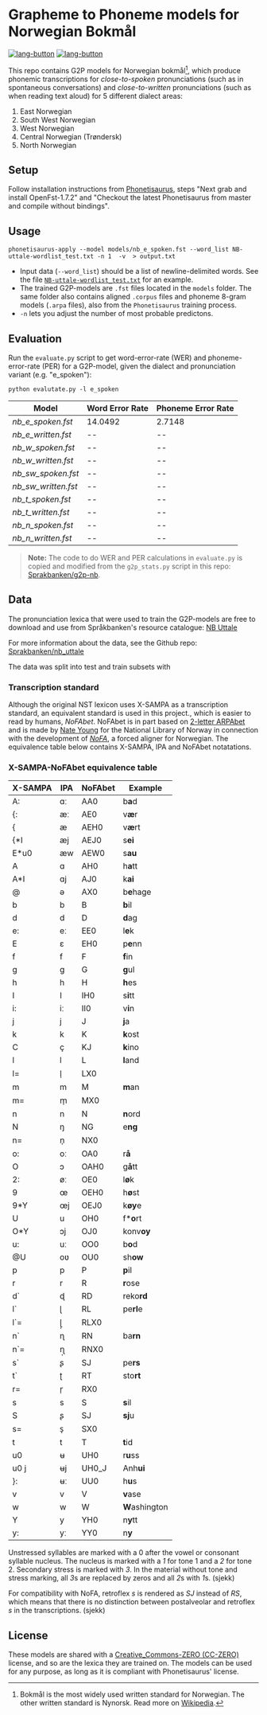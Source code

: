 # Grapheme to Phoneme models for Norwegian Bokmål

[![lang-button](https://img.shields.io/badge/-Norsk-blue)](https://github.com/Sprakbanken/g2p_models/blob/main/LESMEG.md) [![lang-button](https://img.shields.io/badge/-English-grey)](https://github.com/Sprakbanken/g2p_models/blob/main/README.md)

This repo contains G2P models for Norwegian bokmål[^1], which produce phonemic transcriptions for *close-to-spoken* pronunciations (such as in spontaneous conversations) and *close-to-written* pronunciations (such as when reading text aloud) for 5 different dialect areas:

1. East Norwegian
2. South West Norwegian
3. West Norwegian
4. Central Norwegian (Trøndersk)
5. North Norwegian

[^1]: Bokmål is the most widely used written standard for Norwegian. The other written standard is Nynorsk. Read more on [Wikipedia](https://en.wikipedia.org/wiki/Norwegian_orthography).


## Setup
Follow installation instructions from  [Phonetisaurus](https://github.com/AdolfVonKleist/Phonetisaurus), steps  "Next grab and install OpenFst-1.7.2" and "Checkout the latest Phonetisaurus from master and compile without bindings".


## Usage

```shell
phonetisaurus-apply --model models/nb_e_spoken.fst --word_list NB-uttale-wordlist_test.txt -n 1  -v  > output.txt
```

- Input data (`--word_list`) should be a list of newline-delimited words. See the file [`NB-uttale-wordlist_test.txt`](./NB-uttale-wordlist_test.txt) for an example.
- The trained G2P-models are `.fst` files located in the `models` folder. The same folder also contains aligned `.corpus` files and phoneme 8-gram models (`.arpa` files), also from the `Phonetisaurus` training process.
- `-n` lets you adjust the number of most probable predictons.

## Evaluation

Run the `evaluate.py` script to get word-error-rate (WER) and phoneme-error-rate (PER) for a G2P-model, given the dialect and pronunciation variant (e.g. "e_spoken"):

```shell
python evalutate.py -l e_spoken
```

Model | Word Error Rate | Phoneme Error Rate
--- | --- | ---
*nb_e_spoken.fst* | 14.0492 | 2.7148
*nb_e_written.fst* | -- | --
*nb_w_spoken.fst* | -- | --
*nb_w_written.fst* | -- | --
*nb_sw_spoken.fst* | -- | --
*nb_sw_written.fst* | -- | --
*nb_t_spoken.fst* | -- | --
*nb_t_written.fst* | -- | --
*nb_n_spoken.fst* | -- | --
*nb_n_written.fst* | -- | --


> **Note:** The code to do WER and PER calculations in `evaluate.py` is copied and modified from the `g2p_stats.py` script in this repo: [Sprakbanken/g2p-nb](https://github.com/Sprakbanken/g2p-nb).


## Data

The pronunciation lexica that were used to train the G2P-models are free to download and use from Språkbanken's resource catalogue: [NB Uttale](https://www.nb.no/sprakbanken/ressurskatalog/oai-nb-no-sbr-79/)

For more information about the data, see the Github repo: [Sprakbanken/nb_uttale](https://github.com/Sprakbanken/nb_uttale)

The data was split into test and train subsets with

### Transcription standard
Although the original NST lexicon uses X-SAMPA as a transcription standard, an equivalent standard is used in this project., which is easier to read by humans, *NoFAbet*. NoFAbet is in part based on [2-letter ARPAbet](https://en.wikipedia.org/wiki/ARPABET) and is made by [Nate Young](https://www.nateyoung.se/) for the National Library of Norway in connection with the development of [*NoFA*](https://www.nb.no/sprakbanken/en/resource-catalogue/oai-nb-no-sbr-59/), a forced aligner for Norwegian. The equivalence table below contains X-SAMPA, IPA and NoFAbet notatations.

### X-SAMPA-NoFAbet equivalence table
X-SAMPA | IPA | NoFAbet | Example
--- | --- | --- |---
A: | ɑː | AA0 | b**a**d
{: | æː | AE0 | v**æ**r
{ | æ | AEH0 | v**æ**rt
{*I | æj | AEJ0 | s**ei**
E*u0 | æw | AEW0 | s**au**
A | ɑ | AH0 | h**a**tt
A*I | ɑj | AJ0 | k**ai**
@ | ə | AX0 | b**e**hage
b | b | B | **b**il
d | d | D | **d**ag
e: | eː | EE0 | l**e**k
E | ɛ | EH0 | p**e**nn
f | f | F | **f**in
g | g | G | **g**ul
h | h | H | **h**es
I | I | IH0 | s**i**tt
i: | iː | II0 | v**i**n
j | j | J | **j**a
k | k | K | **k**ost
C | ç | KJ | **k**ino
l | l | L | **l**and
l= | l̩ | LX0 |
m | m | M | **m**an
m= | m̩ | MX0 |
n | n | N | **n**ord
N | ŋ | NG | e**ng**
n= | n̩ | NX0 |
o: | oː | OA0 | r**å**
O | ɔ | OAH0 | g**å**tt
2: | øː | OE0 | l**ø**k
9 | œ | OEH0 | h**ø**st
9*Y | œj | OEJ0 | k**øy**e
U | u | OH0 | f***o**rt
O*Y | ɔj | OJ0 | konv**oy**
u: | uː | OO0 | b**o**d
@U | oʋ | OU0 | sh**ow**
p | p | P | **p**il
r | r | R | **r**ose
d` | ɖ | RD | reko**rd**
l` | ɭ | RL | pe**rl**e
l`= | ɭ̩ | RLX0 |
n` | ɳ | RN | ba**rn**
n`= | ɳ̩ | RNX0 |
s` | ʂ | SJ | pe**rs**
t` | ʈ | RT | sto**rt**
r= | r̩ | RX0 |
s | s | S | **s**il
S | ʂ | SJ | **sj**u
s= | s̩ | SX0 |
t | t | T | **t**id
u0 | ʉ | UH0 | r**u**ss
u0 j | ʉj | UH0_J | Anh**ui**
}: | ʉː | UU0 | h**u**s
v | v | V | **v**ase
w | w | W | **W**ashington
Y | y | YH0 | n**y**tt
y: | yː | YY0 | n**y**

Unstressed syllables are marked with a 0 after the vowel or consonant syllable nucleus. The nucleus is marked with a *1* for tone 1 and a *2* for tone 2. Secondary stress is marked with *3*. In the material without tone and stress marking, all *3*s are replaced by zeros and all *2*s with *1*s. (sjekk)

For compatibility with NoFA, retroflex *s* is rendered as *SJ* instead of *RS*, which means that there is no distinction between postalveolar and retroflex *s* in the transcriptions. (sjekk)

## License

These models are shared with a [Creative_Commons-ZERO (CC-ZERO)](https://creativecommons.org/publicdomain/zero/1.0/) license, and so are the lexica they are trained on. The models can be used for any purpose, as long as it is compliant with Phonetisaurus' license.
